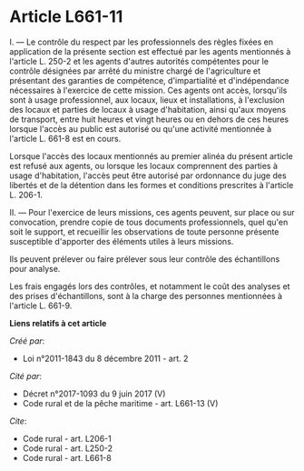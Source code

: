 # Article L661-11

I. ― Le contrôle du respect par les professionnels des règles fixées en application de la présente section est effectué par
les agents mentionnés à l'article L. 250-2 et les agents d'autres autorités compétentes pour le contrôle désignées par arrêté
du ministre chargé de l'agriculture et présentant des garanties de compétence, d'impartialité et d'indépendance nécessaires à
l'exercice de cette mission. Ces agents ont accès, lorsqu'ils sont à usage professionnel, aux locaux, lieux et installations,
à l'exclusion des locaux et parties de locaux à usage d'habitation, ainsi qu'aux moyens de transport, entre huit heures et
vingt heures ou en dehors de ces heures lorsque l'accès au public est autorisé ou qu'une activité mentionnée à l'article L.
661-8 est en cours. 

Lorsque l'accès des locaux mentionnés au premier alinéa du présent article est refusé aux agents, ou lorsque les locaux
comprennent des parties à usage d'habitation, l'accès peut être autorisé par ordonnance du juge des libertés et de la
détention dans les formes et conditions prescrites à l'article L. 206-1. 

II. ― Pour l'exercice de leurs missions, ces agents peuvent, sur place ou sur convocation, prendre copie de tous documents
professionnels, quel qu'en soit le support, et recueillir les observations de toute personne présente susceptible d'apporter
des éléments utiles à leurs missions. 

Ils peuvent prélever ou faire prélever sous leur contrôle des échantillons pour analyse. 

Les frais engagés lors des contrôles, et notamment le coût des analyses et des prises d'échantillons, sont à la charge des
personnes mentionnées à l'article L. 661-9.

**Liens relatifs à cet article**

_Créé par_:

  - Loi n°2011-1843 du 8 décembre 2011 - art. 2

_Cité par_:

  - Décret n°2017-1093 du 9 juin 2017 (V)
  - Code rural et de la pêche maritime - art. L661-13 (V)

_Cite_:

  - Code rural - art. L206-1
  - Code rural - art. L250-2
  - Code rural - art. L661-8

